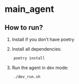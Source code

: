 # main_agent

## How to run?

1. Install if you don't have poetry

2. Install all dependencies:
```bash
    poetry install
```
3. Run the agent in dev mode: 
```bash
    ./dev_run.sh
```